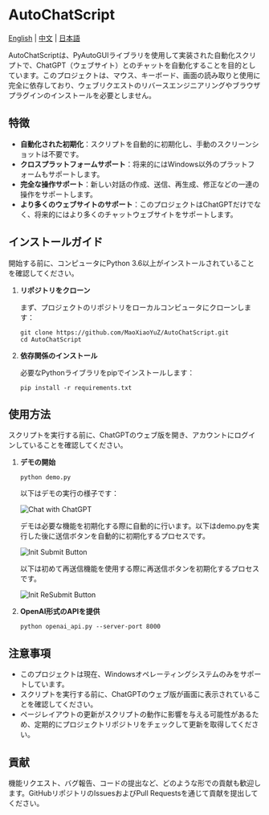 # AutoChatScript

[English](readme.md) | [中文](readme_cn.md) | [日本語](readme_jp.md)

AutoChatScriptは、PyAutoGUIライブラリを使用して実装された自動化スクリプトで、ChatGPT（ウェブサイト）とのチャットを自動化することを目的としています。このプロジェクトは、マウス、キーボード、画面の読み取りと使用に完全に依存しており、ウェブリクエストのリバースエンジニアリングやブラウザプラグインのインストールを必要としません。

## 特徴

- **自動化された初期化**：スクリプトを自動的に初期化し、手動のスクリーンショットは不要です。
- **クロスプラットフォームサポート**：将来的にはWindows以外のプラットフォームもサポートします。
- **完全な操作サポート**：新しい対話の作成、送信、再生成、修正などの一連の操作をサポートします。
- **より多くのウェブサイトのサポート**：このプロジェクトはChatGPTだけでなく、将来的にはより多くのチャットウェブサイトをサポートします。

## インストールガイド

開始する前に、コンピュータにPython 3.6以上がインストールされていることを確認してください。

1. **リポジトリをクローン**

   まず、プロジェクトのリポジトリをローカルコンピュータにクローンします：

   ```
   git clone https://github.com/MaoXiaoYuZ/AutoChatScript.git
   cd AutoChatScript
   ```

2. **依存関係のインストール**

   必要なPythonライブラリをpipでインストールします：

   ```
   pip install -r requirements.txt
   ```

## 使用方法

スクリプトを実行する前に、ChatGPTのウェブ版を開き、アカウントにログインしていることを確認してください。

1. **デモの開始**

   ```
   python demo.py
   ```

   以下はデモの実行の様子です：

   ![Chat with ChatGPT](assets/chat_with_chatgpt.gif "デモの実行の様子")

   デモは必要な機能を初期化する際に自動的に行います。以下はdemo.pyを実行した後に送信ボタンを自動的に初期化するプロセスです。

   ![Init Submit Button](assets/init_submit_button.gif "送信ボタンの初期化")

   以下は初めて再送信機能を使用する際に再送信ボタンを初期化するプロセスです。

   ![Init ReSubmit Button](assets/init_resubmit_button.gif "再送信ボタンの初期化")

2. **OpenAI形式のAPIを提供**

   ```
   python openai_api.py --server-port 8000
   ```

## 注意事項

- このプロジェクトは現在、Windowsオペレーティングシステムのみをサポートしています。
- スクリプトを実行する前に、ChatGPTのウェブ版が画面に表示されていることを確認してください。
- ページレイアウトの更新がスクリプトの動作に影響を与える可能性があるため、定期的にプロジェクトリポジトリをチェックして更新を取得してください。

## 貢献

機能リクエスト、バグ報告、コードの提出など、どのような形での貢献も歓迎します。GitHubリポジトリのIssuesおよびPull Requestsを通じて貢献を提出してください。
